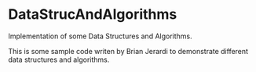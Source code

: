 DataStrucAndAlgorithms
======================

Implementation of some Data Structures and Algorithms.


This is some sample code writen by Brian Jerardi to demonstrate different 
data structures and algorithms.